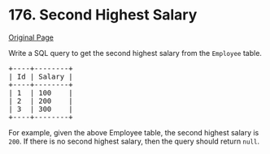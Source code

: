 # 176. Second Highest Salary

[Original Page](https://leetcode.com/problems/second-highest-salary/)

Write a SQL query to get the second highest salary from the `Employee` table.

<pre>+----+--------+
| Id | Salary |
+----+--------+
| 1  | 100    |
| 2  | 200    |
| 3  | 300    |
+----+--------+
</pre>

For example, given the above Employee table, the second highest salary is `200`. If there is no second highest salary, then the query should return `null`.
